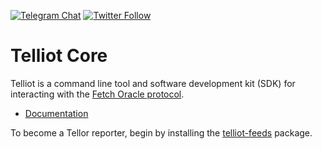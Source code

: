 
[![Telegram Chat](https://img.shields.io/badge/telegram-❤️-252850?style=plastic&logo=telegram)](https://t.me/fetchoracle)
[![Twitter Follow](https://img.shields.io/twitter/follow/fetchoracle?style=social)](https://x.com/fetchoracle)

# Telliot Core

Telliot is a command line tool and software development kit (SDK) for interacting with the [Fetch Oracle protocol](https://www.fetchoracle.com/).

- [Documentation](https://docs.fetchoracle.com/)

To become a Tellor reporter, begin by installing the
[telliot-feeds](https://github.com/fetchoracle/telliot-feeds) package.
